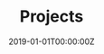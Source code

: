 ﻿---
title: "Projects"  # Add a page title.
summary: "My projects!"  # Add a page description.
date: "2019-01-01T00:00:00Z"  # Add today's date.
type: "widget_page"  # Page type is a Widget Page
---

